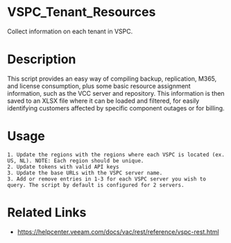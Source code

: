 # VSPC_Tenant_Resources

Collect information on each tenant in VSPC.

# Description

This script provides an easy way of compiling backup, replication, M365, and license consumption, plus some basic resource assignment information, such as the VCC server and repository. This information is then saved to an XLSX file where it can be loaded and filtered, for easily identifying customers affected by specific component outages or for billing.

# Usage

    1. Update the regions with the regions where each VSPC is located (ex. US, NL). NOTE: Each region should be unique. 
    2. Update tokens with valid API keys
    3. Update the base URLs with the VSPC server name.
    3. Add or remove entries in 1-3 for each VSPC server you wish to query. The script by default is configured for 2 servers.

# Related Links

* https://helpcenter.veeam.com/docs/vac/rest/reference/vspc-rest.html
